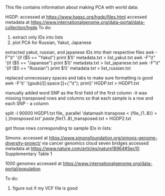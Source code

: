 This file contains information about making PCA with world data:

 HGDP:
 accessed at https://www.hagsc.org/hgdp/files.html
 accessed metadata at https://www.internationalgenome.org/data-portal/data-collection/hgdp
To do:
1) extract only IDs into lists
2) plot PCA for Russian, Yakut, Japanese

extracted yakut, russian, and japanese IDs into their respective files
awk -F"\t" '{if ($5 == "Yakut") print $1}' metadata.txt > list_yakut.txt
awk -F"\t" '{if ($5 == "Japanese") print $1}' metadata.txt > list_japanese.txt
awk -F"\t" '{if ($5 == "Russian") print $1}' metadata.txt > list_russian.txt

replaced unnecessary spaces and tabs to make sure formatting is good
awk -F'\t' '{gsub(/[[:space:]]+/,"\t"); print}' HGDP.txt > HGDP1.txt

manually added word SNP as the first field of the first column -it was missing
transposed rows and columns so that each sample is a row and each SNP - a column

split -l 90000 HGDP1.txt file_
parallel 'datamash transpose < {file_{1..8}} > {.}_transposed.txt' 
paste file_{1..8}_transposed.txt > HGDP2.txt


got those rows corresponding to sample IDs in lists:




 Simons:
 accessed at https://www.simonsfoundation.org/simons-genome-diversity-project/ via cancer genomics cloud seven bridges
 accessed metadata at https://www.nature.com/articles/nature18964#Sec10 Supplementary Table 1

 1000 genomes
 accessed at https://www.internationalgenome.org/data-portal/population

To do:
1) figure out if my VCF file is good
